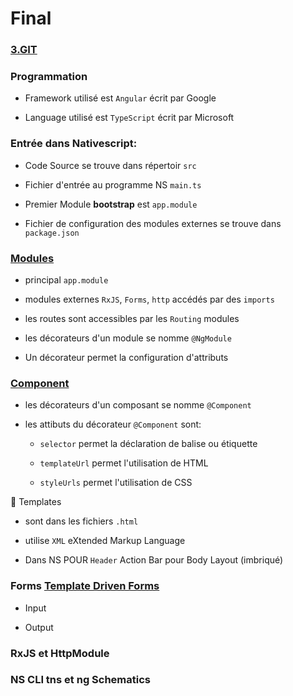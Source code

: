 # Final


### [3.GIT](../3.GIT)

### Programmation

 * Framework utilisé est `Angular` écrit par Google

 * Language utilisé est `TypeScript` écrit par Microsoft

### Entrée dans Nativescript:

 * Code Source se trouve dans répertoir `src` 
 
 * Fichier d'entrée au programme NS `main.ts`
 
 * Premier Module **bootstrap** est `app.module`
 
 * Fichier de configuration des modules externes se trouve dans `package.json`

### [Modules](https://angular.io/guide/architecture-modules)

* principal `app.module`

* modules externes `RxJS`, `Forms`,  `http` accédés par des `imports`

* les routes sont accessibles par les `Routing` modules

* les décorateurs d'un module se nomme `@NgModule`

* Un décorateur permet la configuration d'attributs

### [Component](https://angular.io/api/core/Component)

* les décorateurs d'un composant se nomme `@Component`

* les attibuts du décorateur `@Component` sont:

   - `selector` permet la déclaration de balise ou étiquette
   
   - `templateUrl` permet l'utilisation de HTML
   
   - `styleUrls` permet l'utilisation de CSS

:pushpin: Templates

* sont dans les fichiers `.html`

* utilise `XML` eXtended Markup Language

* Dans NS POUR `Header` Action Bar pour Body Layout (imbriqué)

### Forms [Template Driven Forms](https://angular.io/guide/template-syntax#template-reference-variables--var-)

* Input 

* Output

### RxJS et HttpModule

### NS CLI tns et ng Schematics


